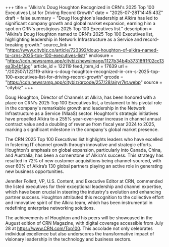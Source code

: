 +++
title = "Alkira's Doug Houghton Recognized in CRN's 2025 Top 100 Executives List for Driving Record Growth"
date = "2025-07-28T14:45:43Z"
draft = false
summary = "Doug Houghton's leadership at Alkira has led to significant company growth and global market expansion, earning him a spot on CRN's prestigious 2025 Top 100 Executives list."
description = "Alkira's Doug Houghton named to CRN's 2025 Top 100 Executives list, highlighting leadership in Network Infrastructure as a Service and record-breaking growth."
source_link = "https://www.citybiz.co/article/723392/doug-houghton-of-alkira-named-to-crns-2025-top-100-executives-list/"
enclosure = "https://cdn.newsramp.app/citybiz/newsimage/1127b34b4b37318ff1f02cc13ea3b4bf.jpg"
article_id = 122119
feed_item_id = 17639
url = "/202507/122119-alkira-s-doug-houghton-recognized-in-crn-s-2025-top-100-executives-list-for-driving-record-growth"
qrcode = "https://cdn.newsramp.app/citybiz/qrcode/257/28/airyr7kt.webp"
source = "citybiz"
+++

<p>Doug Houghton, Director of Channels at Alkira, has been honored with a place on CRN's 2025 Top 100 Executives list, a testament to his pivotal role in the company's remarkable growth and leadership in the Network Infrastructure as a Service (NIaaS) sector. Houghton's strategic initiatives have propelled Alkira to a 255% year-over-year increase in channel annual contract value and a doubling of revenue from fiscal year 2024 to 2025, marking a significant milestone in the company's global market presence.</p><p>The CRN 2025 Top 100 Executives list highlights leaders who have excelled in fostering IT channel growth through innovative and strategic efforts. Houghton's emphasis on global expansion, particularly into Canada, China, and Australia, has been a cornerstone of Alkira's success. This strategy has resulted in 72% of new customer acquisitions being channel-sourced, with over 60% of Alkira’s 130 global partners playing an active role in generating new business opportunities.</p><p>Jennifer Follett, VP, U.S. Content, and Executive Editor at CRN, commended the listed executives for their exceptional leadership and channel expertise, which have been crucial in steering the industry's evolution and enhancing partner success. Houghton attributed this recognition to the collective effort and innovative spirit of the Alkira team, which has been instrumental in redefining enterprise networking solutions.</p><p>The achievements of Houghton and his peers will be showcased in the August edition of CRN Magazine, with digital coverage accessible from July 28 at <a href='https://www.CRN.com/Top100' rel='nofollow' target='_blank'>https://www.CRN.com/Top100</a>. This accolade not only celebrates individual excellence but also underscores the transformative impact of visionary leadership in the technology and business sectors.</p>
